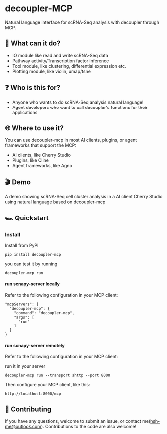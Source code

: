 # decoupler-MCP

Natural language interface for scRNA-Seq analysis with decoupler through MCP.

## 🪩 What can it do?

- IO module like read and write scRNA-Seq data
- Pathway activity/Transcription factor  inference
- Tool module, like clustering, differential expression etc.
- Plotting module, like violin, umap/tsne

## ❓ Who is this for?

- Anyone who wants to do scRNA-Seq analysis natural language!
- Agent developers who want to call decoupler's functions for their applications

## 🌐 Where to use it?

You can use decoupler-mcp in most AI clients, plugins, or agent frameworks that support the MCP:

- AI clients, like Cherry Studio
- Plugins, like Cline
- Agent frameworks, like Agno 

## 🎬 Demo

A demo showing scRNA-Seq cell cluster analysis in a AI client Cherry Studio using natural language based on decoupler-mcp


## 🏎️ Quickstart

### Install

Install from PyPI
```
pip install decoupler-mcp
```
you can test it by running
```
decoupler-mcp run
```

#### run scnapy-server locally
Refer to the following configuration in your MCP client:

```
"mcpServers": {
  "decoupler-mcp": {
    "command": "decoupler-mcp",
    "args": [
      "run"
    ]
  }
}
```

#### run scnapy-server remotely
Refer to the following configuration in your MCP client:

run it in your server
```
decoupler-mcp run --transport shttp --port 8000
```

Then configure your MCP client, like this:
```
http://localhost:8000/mcp
```

## 🤝 Contributing

If you have any questions, welcome to submit an issue, or contact me(hsh-me@outlook.com). Contributions to the code are also welcome!
